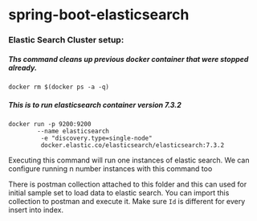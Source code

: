 # spring-boot-elasticsearch


### Elastic Search Cluster setup:

##### Ths command cleans up previous docker container that were stopped already.
```
docker rm $(docker ps -a -q)

```

##### This is to run elasticsearch container version 7.3.2
```
docker run -p 9200:9200 
        --name elasticsearch
         -e "discovery.type=single-node" 
         docker.elastic.co/elasticsearch/elasticsearch:7.3.2
```

Executing this command will run one instances of elastic search. We can configure running n number instances with this command too


There is postman collection attached to this folder and this can used for initial sample set to load data to elastic search.
You can import this collection to postman and execute it. Make sure `Id` is different for every insert into index.


